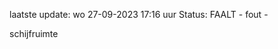 laatste update: 
wo 27-09-2023 17:16   uur 
Status: FAALT - fout - 
<div class="service R">schijfruimte</div>